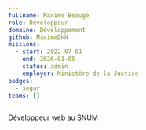 ```yaml
---
fullname: Maxime Beaugé
role: Développeur
domaine: Développement
github: MaximeDHH
missions:
  - start: 2022-07-01
    end: 2026-01-05
    status: admin
    employer: Ministère de la Justice
badges:
  - segur
teams: []
---
```

Développeur web au SNUM